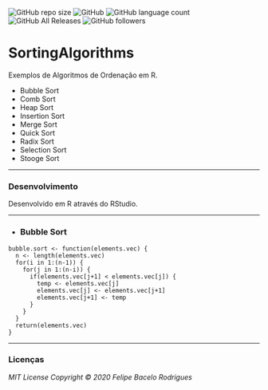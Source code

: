 ![GitHub repo size](https://img.shields.io/github/repo-size/felipebacelo/SortingAlgorithms?style=for-the-badge)
![GitHub](https://img.shields.io/github/license/felipebacelo/SortingAlgorithms?style=for-the-badge)
![GitHub language count](https://img.shields.io/github/languages/count/felipebacelo/SortingAlgorithms?style=for-the-badge)
![GitHub All Releases](https://img.shields.io/github/downloads/felipebacelo/SortingAlgorithms/total?style=for-the-badge)
![GitHub followers](https://img.shields.io/github/followers/felipebacelo?style=for-the-badge)

# SortingAlgorithms

Exemplos de Algoritmos de Ordenação em R.

* Bubble Sort
* Comb Sort
* Heap Sort
* Insertion Sort
* Merge Sort
* Quick Sort
* Radix Sort
* Selection Sort
* Stooge Sort

***

### Desenvolvimento

Desenvolvido em R através do RStudio.

***

* ### Bubble Sort

```
bubble.sort <- function(elements.vec) { 
  n <- length(elements.vec)
  for(i in 1:(n-1)) {
    for(j in 1:(n-i)) {
      if(elements.vec[j+1] < elements.vec[j]) { 
        temp <- elements.vec[j]
        elements.vec[j] <- elements.vec[j+1]
        elements.vec[j+1] <- temp
      }
    }
  }
  return(elements.vec)
}
```

***

### Licenças

_MIT License_
_Copyright   ©   2020 Felipe Bacelo Rodrigues_
